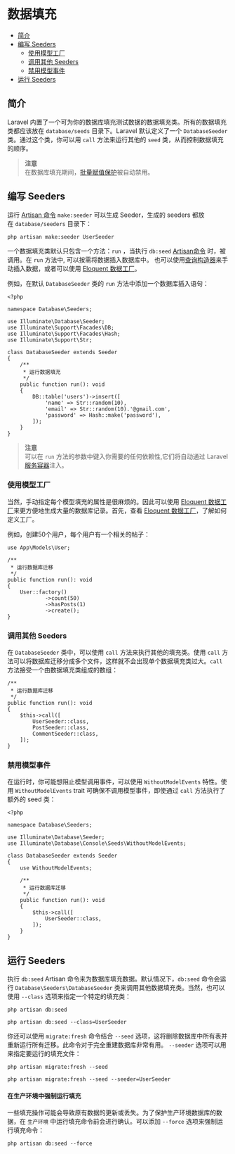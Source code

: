 # 数据填充

- [简介](#introduction)
- [编写 Seeders](#writing-seeders)
    - [使用模型工厂](#using-model-factories)
    - [调用其他 Seeders](#calling-additional-seeders)
    - [禁用模型事件](#muting-model-events)
- [运行 Seeders](#running-seeders)

<a name="introduction"></a>
## 简介

Laravel 内置了一个可为你的数据库填充测试数据的数据填充类。所有的数据填充类都应该放在 `database/seeds` 目录下。Laravel 默认定义了一个 `DatabaseSeeder` 类。通过这个类，你可以用 `call` 方法来运行其他的 `seed` 类，从而控制数据填充的顺序。

> **注意**  
> 在数据库填充期间，[批量赋值保护](/docs/laravel/10.x/eloquentmd#mass-assignment)被自动禁用。

<a name="writing-seeders"></a>
## 编写 Seeders

运行 [Artisan 命令](/docs/laravel/10.x/artisan) `make:seeder` 可以生成 Seeder，生成的 seeders 都放在 `database/seeders` 目录下：

```shell
php artisan make:seeder UserSeeder
```

一个数据填充类默认只包含一个方法：`run` ，当执行 `db:seed` [Artisan命令](/docs/laravel/10.x/artisan) 时，被调用。在 `run` 方法中, 可以按需将数据插入数据库中。 也可以使用[查询构造器](/docs/laravel/10.x/queries)来手动插入数据，或者可以使用 [Eloquent 数据工厂](/docs/laravel/10.x/eloquent-factories)。

例如，在默认 `DatabaseSeeder` 类的 `run` 方法中添加一个数据库插入语句：

    <?php

    namespace Database\Seeders;

    use Illuminate\Database\Seeder;
    use Illuminate\Support\Facades\DB;
    use Illuminate\Support\Facades\Hash;
    use Illuminate\Support\Str;

    class DatabaseSeeder extends Seeder
    {
        /**
         * 运行数据填充
         */
        public function run(): void
        {
            DB::table('users')->insert([
                'name' => Str::random(10),
                'email' => Str::random(10).'@gmail.com',
                'password' => Hash::make('password'),
            ]);
        }
    }

> **注意**  
> 可以在 `run` 方法的参数中键入你需要的任何依赖性,它们将自动通过 Laravel [服务容器](/docs/laravel/10.x/container)注入。



<a name="using-model-factories"></a>
### 使用模型工厂

当然，手动指定每个模型填充的属性是很麻烦的。因此可以使用 [Eloquent 数据工厂](/docs/laravel/10.x/eloquent-factories)来更方便地生成大量的数据库记录。首先，查看 [Eloquent 数据工厂](/docs/laravel/10.x/eloquent-factories)，了解如何定义工厂。

例如，创建50个用户，每个用户有一个相关的帖子：

    use App\Models\User;

    /**
     * 运行数据库迁移
     */
    public function run(): void
    {
        User::factory()
                ->count(50)
                ->hasPosts(1)
                ->create();
    }

<a name="calling-additional-seeders"></a>
### 调用其他 Seeders

在 `DatabaseSeeder` 类中，可以使用 `call` 方法来执行其他的填充类。使用 `call` 方法可以将数据库迁移分成多个文件，这样就不会出现单个数据填充类过大。`call` 方法接受一个由数据填充类组成的数组：

    /**
     * 运行数据库迁移
     */
    public function run(): void
    {
        $this->call([
            UserSeeder::class,
            PostSeeder::class,
            CommentSeeder::class,
        ]);
    }

<a name="muting-model-events"></a>
### 禁用模型事件

在运行时，你可能想阻止模型调用事件，可以使用 `WithoutModelEvents` 特性。使用 `WithoutModelEvents` trait 可确保不调用模型事件，即使通过 `call` 方法执行了额外的 seed 类：

    <?php

    namespace Database\Seeders;

    use Illuminate\Database\Seeder;
    use Illuminate\Database\Console\Seeds\WithoutModelEvents;

    class DatabaseSeeder extends Seeder
    {
        use WithoutModelEvents;

        /**
         * 运行数据库迁移
         */
        public function run(): void
        {
            $this->call([
                UserSeeder::class,
            ]);
        }
    }

<a name="running-seeders"></a>
## 运行 Seeders

执行 `db:seed` Artisan 命令来为数据库填充数据。默认情况下，`db:seed` 命令会运行 `Database\Seeders\DatabaseSeeder` 类来调用其他数据填充类。当然，也可以使用 `--class` 选项来指定一个特定的填充类：

```shell
php artisan db:seed

php artisan db:seed --class=UserSeeder
```



你还可以使用 `migrate:fresh` 命令结合 `--seed` 选项，这将删除数据库中所有表并重新运行所有迁移。此命令对于完全重建数据库非常有用。 `--seeder` 选项可以用来指定要运行的填充文件：

```shell
php artisan migrate:fresh --seed

php artisan migrate:fresh --seed --seeder=UserSeeder 
```

<a name="forcing-seeding-production"></a>
#### 在生产环境中强制运行填充

一些填充操作可能会导致原有数据的更新或丢失。为了保护生产环境数据库的数据，在 `生产环境` 中运行填充命令前会进行确认。可以添加 `--force` 选项来强制运行填充命令：

```shell
php artisan db:seed --force
```

